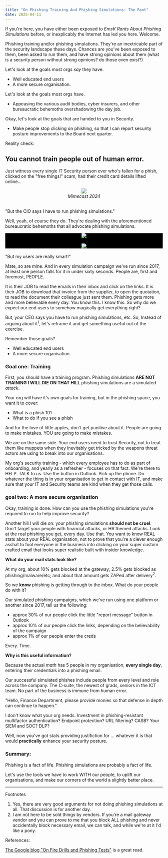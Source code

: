 ```yaml
---
title: "On Phishing Training And Phishing Simulations: The Rant"
date: 2025-04-11
---
```

If you're here, you have either been exposed to <i>EmsK Rants About Phishing Simulations</i> before, or inexplicably the Internet has led you here. Welcome. 

Phishing training and/or phishing simulations. They're an inextricable part of the security landscape these days. Chances are you've been exposed to them, been asked to run them, and have strong opinions about them (what is a security person without strong opinions? do those even exist?) 

Let's look at the goals most orgs <i>say</i> they have.  
<ul><li>Well educated end users</li><li>A more secure organisation.</li></ul>
  
Let's look at the goals most orgs have.  
<ul><li>Appeasing the various audit bodies, cyber insurers, and other bureaucratic behemoths overshadowing the day job.</li></ul>

Okay, let's look at the goals that are handed to you in Security. 
<ul><li>Make people stop clicking on phishing, so that I can report security posture improvements to the Board next quarter.</li></ul>

Reality check: 

<h2>You cannot train people out of human error.</h2>

Just witness every single IT Security person ever who's fallen for a phish, clicked on the "free things!" scam, had their credit card details lifted online... 
<center><a href="https://www.mimecast.com/the-state-of-email-and-collaboration-security-2024"><img src="https://emsknz.github.io/images/mimecast_2024.png"></a><br><i>Mimecast 2024</i></center><br>

"But the CIO says I have to run phishing simulations."

Well, yeah, of course they do. They're dealing with the aforementioned bureaucratic behemoths that all advocate phishing simulations. 
<div style="background-color:black; width:100%;">
  <center>
<img src="https://emsknz.github.io/images/stolen_creds.png">
  <br><br>
<img src="https://emsknz.github.io/images/falling_for_phishing_fast.png">
</center>
</div>
<br>
"But my users are really smart!" 

Mate, so are mine.  And in every simulation campaign we've run since 2017, at least one person falls for it in under sixty seconds.  People are, first and foremost, PEOPLE. 

It is their JOB to read the emails in their inbox and click on the links.  It is their JOB to download that invoice from the supplier, to open the quotation, to read the document their colleague just sent them.  Phishing gets more and more believable every day. You know this. I know this. So why do we expect our end users to somehow magically get everything right? 

But, your CEO says you have to run phishing simulations, etc.  So, Instead of arguing about it<sup>1</sup>, let's reframe it and get something useful out of the exercise.

Remember those goals?
<ul><li>Well educated end users</li><li>A more secure organisation.</li></ul>

<h3>Goal one: Training</h3>

First, you should have a training program.  Phishing simulations <b>ARE NOT TRAINING I WILL DIE ON THAT HILL</b> phishing simulations are a simulated <i>attack</i>. 

Your org will have it's own goals for training, but in the phishing space, you want it to cover: 
<ul><li>What is a phish 101</li><li>What to do if you see a phish</li></ul>

And for the love of little apples, don't get punitive about it. People are going to make mistakes. YOU are going to make mistakes. 

We are on the same side. Your end users need to trust Security, not to treat them like muppets when they inevitably get tricked by the weapons threat actors are using to break into our organisations. 

My org's security training - which every employee has to do as part of onboarding, and yearly as a refresher - focuses on that fact. We're there to HELP. TALK to us. Use the button in Outlook. Pick up the phone. Do whatever the thing is in your organisation to get in contact with IT, and make sure that your IT and Security teams are kind when they get those calls.  

<h3>goal two: A more secure organisation</h3>

Okay, training is done. How can you use the phishing simulations you're required to run to help improve security? 

Another hill I will die on: your phishing simulations <b>should not be cruel</b>.  Don't target your people with financial attacks, or HR themed attacks.  Look at the real phishing you get, every day. Use that. You want to know REAL stats about your REAL organisation, not to prove that you're a clever enough asshat to fool everyone in the business into clicking on your super custom crafted email that looks super realistic built with insider knowledge.  

<b>What do your mail stats look like? </b>

At my org, about 10% gets blocked at the gateway; 2.5% gets blocked as phishing/malware/etc; and about that amount gets ZAPed after delivery<sup>2</sup>.  

So we <b>know</b> phishing is getting through to the inbox. What do your people do with it? 

Our simulated phishing campaigns, which we've run using one platform or another since 2017, tell us the following:
<ul><li>approx 30% of our people click the little "report message" button in Outlook</li><li>approx 10% of our people click the links, depending on the believability of the campaign</li><li>approx 1% of our people enter the creds</li></ul>

Every. Time. 

<b>Why is this useful information?</b>

Because the actual <i>math</i> has 5 people in my organisation, <b>every single day</b>, entering their credentials into a phishing email. 

Our successful simulated phishes include people from every level and role across the company. The C-suite, the newest of grads, seniors in the ICT team. No part of the business is immune from human error. 

"Hello, Finance Department, please provide monies so that defense in depth can continue to happen."

I don't know what your org needs. Investment in phishing-resistant multifactor authentication? Endpoint protection? URL filtering? CASB? Your SIEM and SOC? DLP? 

Well, now you've got stats providing justifiction for ... whatever it is that would <b>practically</b> enhance your security posture. 


<h3>Summary:</h3>
Phishing is a fact of life. Phishing simulations are probably a fact of life. 

Let's use the tools we have to work WITH our people, to uplift our organisations, and make our corners of the world a slightly better place. 

<hr>

Footnotes

<ol><li>Yes, there are very good arguments for not doing phishing simulations at all.  That discussion is for another day.</li><li>I am not here to be sold things by vendors. If you're a mail gateway vendor and you can prove to me that you block ALL phishing and never accidentally block necessary email, we can talk, and while we're at it I'd like a pony.</li></ol>

References:

<a href="https://security.googleblog.com/2024/05/on-fire-drills-and-phishing-tests.html">The Google blog "On Fire Drills and Phishing Tests"</a> is a great read.
